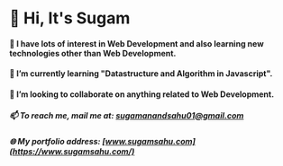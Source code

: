 # 👋 Hi, It's Sugam
#### 👀 I have lots of interest in Web Development and also learning new technologies other than Web Development.
#### 🌱 I’m currently learning "Datastructure and Algorithm in Javascript".
#### 💞️ I’m looking to collaborate on anything related to Web Development.
##### 📫 To reach me, mail me at: sugamanandsahu01@gmail.com
##### 🌐 My portfolio address: [www.sugamsahu.com](https://www.sugamsahu.com/)

<!---
iSugam/iSugam is a ✨ special ✨ repository because its `README.md` (this file) appears on your GitHub profile.
You can click the Preview link to take a look at your changes.
--->
